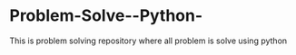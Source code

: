# Problem-Solve--Python-
This is problem solving repository where all problem is solve using python
